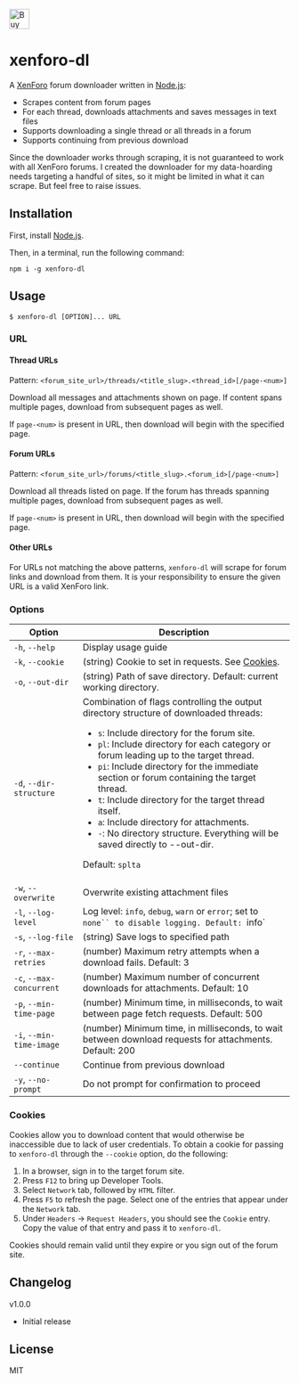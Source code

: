 <a href='https://ko-fi.com/C0C5RGOOP' target='_blank'><img height='36' style='border:0px;height:36px;' src='https://storage.ko-fi.com/cdn/kofi2.png?v=3' border='0' alt='Buy Me a Coffee at ko-fi.com' /></a>

# xenforo-dl

A [XenForo](https://xenforo.com/) forum downloader written in [Node.js](https://nodejs.org):

- Scrapes content from forum pages
- For each thread, downloads attachments and saves messages in text files
- Supports downloading a single thread or all threads in a forum
- Supports continuing from previous download

Since the downloader works through scraping, it is not guaranteed to work with all XenForo forums. I created the downloader for my data-hoarding needs targeting a handful of sites, so it might be limited in what it can scrape. But feel free to raise issues.


## Installation

First, install [Node.js](https://nodejs.org/).

Then, in a terminal, run the following command:

```
npm i -g xenforo-dl
```

## Usage

```
$ xenforo-dl [OPTION]... URL
```

### URL

#### Thread URLs

Pattern: `<forum_site_url>/threads/<title_slug>.<thread_id>[/page-<num>]`

Download all messages and attachments shown on page. If content spans multiple pages, download from subsequent pages as well.

If `page-<num>` is present in URL, then download will begin with the specified page.

#### Forum URLs

Pattern: `<forum_site_url>/forums/<title_slug>.<forum_id>[/page-<num>]`

Download all threads listed on page. If the forum has threads spanning multiple pages, download from subsequent pages as well.

If `page-<num>` is present in URL, then download will begin with the specified page.

#### Other URLs

For URLs not matching the above patterns, `xenforo-dl` will scrape for forum links and download from them. It is your responsibility to ensure the given URL is a valid XenForo link.

### Options

| Option    | Description |
|-----------|-------------|
| `-h`, `--help` | Display usage guide |
| `-k`, `--cookie` | (string) Cookie to set in requests. See [Cookies](#cookies). |
| `-o`, `--out-dir` | (string) Path of save directory. Default: current working directory. |
| `-d`, `--dir-structure` | Combination of flags controlling the output directory structure of downloaded threads: <ul><li>`s`: Include directory for the forum site.</li><li>`pl`: Include directory for each category or forum leading up to the target thread.</li><li>`pi`: Include directory for the immediate section or forum containing the target thread.</li><li>`t`: Include directory for the target thread itself.</li><li>`a`: Include directory for attachments.</li><li>`-`: No directory structure. Everything will be saved directly to --out-dir.</li></ul><p>Default: `splta`</p>|
| `-w`, `--overwrite` | Overwrite existing attachment files |
| `-l`, `--log-level` | Log level: `info`, `debug`, `warn` or `error`; set to `none`` to disable logging. Default: `info` |
| `-s`, `--log-file` | (string) Save logs to specified path |
| `-r`, `--max-retries` | (number) Maximum retry attempts when a download fails. Default: 3 |
| `-c`, `--max-concurrent`| (number) Maximum number of concurrent downloads for attachments. Default: 10 |
| `-p`, `--min-time-page` | (number) Minimum time, in milliseconds, to wait between page fetch requests. Default: 500 |
| `-i`, `--min-time-image` | (number) Minimum time, in milliseconds, to wait between download requests for attachments. Default: 200 |
| `--continue` | Continue from previous download |
| `-y`, `--no-prompt` | Do not prompt for confirmation to proceed |

### Cookies

Cookies allow you to download content that would otherwise be inaccessible due to lack of user credentials. To obtain a cookie for passing to `xenforo-dl` through the `--cookie` option, do the following:

1. In a browser, sign in to the target forum site.
2. Press `F12` to bring up Developer Tools.
3. Select `Network` tab, followed by `HTML` filter.
4. Press `F5` to refresh the page. Select one of the entries that appear under the `Network` tab.
5. Under `Headers` -> `Request Headers`, you should see the `Cookie` entry. Copy the value of that entry and pass it to `xenforo-dl`.

Cookies should remain valid until they expire or you sign out of the forum site.

## Changelog

v1.0.0
- Initial release

## License

MIT
